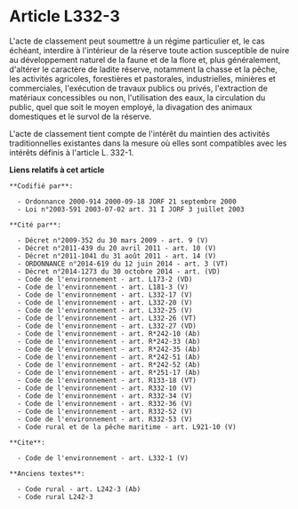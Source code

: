 # Article L332-3

L'acte de classement peut soumettre à un régime particulier et, le cas échéant, interdire à l'intérieur de la réserve toute
action susceptible de nuire au développement naturel de la faune et de la flore et, plus généralement, d'altérer le caractère
de ladite réserve, notamment la chasse et la pêche, les activités agricoles, forestières et pastorales, industrielles,
minières et commerciales, l'exécution de travaux publics ou privés, l'extraction de matériaux concessibles ou non,
l'utilisation des eaux, la circulation du public, quel que soit le moyen employé, la divagation des animaux domestiques et le
survol de la réserve.

L'acte de classement tient compte de l'intérêt du maintien des activités traditionnelles existantes dans la mesure où elles
sont compatibles avec les intérêts définis à l'article L. 332-1.

**Liens relatifs à cet article**

	**Codifié par**:

	  - Ordonnance 2000-914 2000-09-18 JORF 21 septembre 2000
	  - Loi n°2003-591 2003-07-02 art. 31 I JORF 3 juillet 2003

	**Cité par**:

	  - Décret n°2009-352 du 30 mars 2009 - art. 9 (V)
	  - Décret n°2011-439 du 20 avril 2011 - art. 10 (V)
	  - Décret n°2011-1041 du 31 août 2011 - art. 14 (V)
	  - ORDONNANCE n°2014-619 du 12 juin 2014 - art. 3 (VT)
	  - Décret n°2014-1273 du 30 octobre 2014 - art. (VD)
	  - Code de l'environnement - art. L173-2 (VD)
	  - Code de l'environnement - art. L181-3 (V)
	  - Code de l'environnement - art. L332-17 (V)
	  - Code de l'environnement - art. L332-20 (V)
	  - Code de l'environnement - art. L332-25 (V)
	  - Code de l'environnement - art. L332-26 (VT)
	  - Code de l'environnement - art. L332-27 (VD)
	  - Code de l'environnement - art. R*242-10 (Ab)
	  - Code de l'environnement - art. R*242-33 (Ab)
	  - Code de l'environnement - art. R*242-35 (Ab)
	  - Code de l'environnement - art. R*242-51 (Ab)
	  - Code de l'environnement - art. R*242-52 (Ab)
	  - Code de l'environnement - art. R*251-17 (Ab)
	  - Code de l'environnement - art. R133-18 (VT)
	  - Code de l'environnement - art. R332-10 (V)
	  - Code de l'environnement - art. R332-34 (V)
	  - Code de l'environnement - art. R332-36 (V)
	  - Code de l'environnement - art. R332-52 (V)
	  - Code de l'environnement - art. R332-53 (V)
	  - Code rural et de la pêche maritime - art. L921-10 (V)

	**Cite**:

	  - Code de l'environnement - art. L332-1 (V)

	**Anciens textes**:

	  - Code rural - art. L242-3 (Ab)
	  - Code rural L242-3
